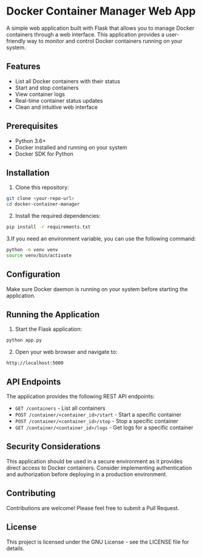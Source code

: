 # Docker Container Manager Web App

A simple web application built with Flask that allows you to manage Docker containers through a web interface. This application provides a user-friendly way to monitor and control Docker containers running on your system.

## Features

- List all Docker containers with their status
- Start and stop containers
- View container logs
- Real-time container status updates
- Clean and intuitive web interface

## Prerequisites

- Python 3.6+
- Docker installed and running on your system
- Docker SDK for Python

## Installation

1. Clone this repository:
```bash
git clone <your-repo-url>
cd docker-container-manager
```

2. Install the required dependencies:
```bash
pip install -r requirements.txt
```

3.If you need an environment variable, you can use the following command:
```bash
python -m venv venv
source venv/bin/activate
```

## Configuration

Make sure Docker daemon is running on your system before starting the application.

## Running the Application

1. Start the Flask application:
```bash
python app.py
```

2. Open your web browser and navigate to:
```
http://localhost:5000
```

## API Endpoints

The application provides the following REST API endpoints:

- `GET /containers` - List all containers
- `POST /container/<container_id>/start` - Start a specific container
- `POST /container/<container_id>/stop` - Stop a specific container
- `GET /container/<container_id>/logs` - Get logs for a specific container

## Security Considerations

This application should be used in a secure environment as it provides direct access to Docker containers. Consider implementing authentication and authorization before deploying in a production environment.

## Contributing

Contributions are welcome! Please feel free to submit a Pull Request.

## License

This project is licensed under the GNU License - see the LICENSE file for details. 
